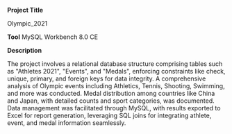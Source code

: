 **Project Title**

Olympic_2021

**Tool**
MySQL Workbench 8.0 CE

**Description**

The project involves a relational database structure comprising tables such as "Athletes 2021", "Events", and "Medals", enforcing constraints like check, unique, primary, and foreign keys for data integrity.
A comprehensive analysis of Olympic events including Athletics, Tennis, Shooting, Swimming, and more was conducted.
Medal distribution among countries like China and Japan, with detailed counts and sport categories, was documented. 
Data management was facilitated through MySQL, with results exported to Excel for report generation, leveraging SQL joins for integrating athlete, event, and medal information seamlessly.

